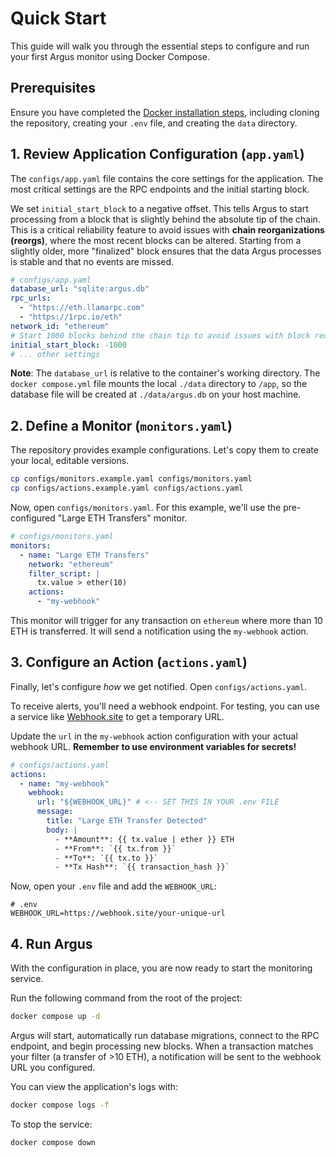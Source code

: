 # Quick Start

This guide will walk you through the essential steps to configure and run your first Argus monitor using Docker Compose.

## Prerequisites

Ensure you have completed the [Docker installation steps](./installation.md), including cloning the repository, creating your `.env` file, and creating the `data` directory.

## 1. Review Application Configuration (`app.yaml`)

The `configs/app.yaml` file contains the core settings for the application. The most critical settings are the RPC endpoints and the initial starting block.

We set `initial_start_block` to a negative offset. This tells Argus to start processing from a block that is slightly behind the absolute tip of the chain. This is a critical reliability feature to avoid issues with **chain reorganizations (reorgs)**, where the most recent blocks can be altered. Starting from a slightly older, more "finalized" block ensures that the data Argus processes is stable and that no events are missed.

```yaml
# configs/app.yaml
database_url: "sqlite:argus.db"
rpc_urls:
  - "https://eth.llamarpc.com"
  - "https://1rpc.io/eth"
network_id: "ethereum"
# Start 1000 blocks behind the chain tip to avoid issues with block reorganizations.
initial_start_block: -1000 
# ... other settings
```
**Note**: The `database_url` is relative to the container's working directory. The `docker compose.yml` file mounts the local `./data` directory to `/app`, so the database file will be created at `./data/argus.db` on your host machine.

## 2. Define a Monitor (`monitors.yaml`)

The repository provides example configurations. Let's copy them to create your local, editable versions.

```bash
cp configs/monitors.example.yaml configs/monitors.yaml
cp configs/actions.example.yaml configs/actions.yaml
```

Now, open `configs/monitors.yaml`. For this example, we'll use the pre-configured "Large ETH Transfers" monitor.

```yaml
# configs/monitors.yaml
monitors:
  - name: "Large ETH Transfers"
    network: "ethereum"
    filter_script: |
      tx.value > ether(10)
    actions:
      - "my-webhook"
```

This monitor will trigger for any transaction on `ethereum` where more than 10 ETH is transferred. It will send a notification using the `my-webhook` action.

## 3. Configure an Action (`actions.yaml`)

Finally, let's configure *how* we get notified. Open `configs/actions.yaml`.

To receive alerts, you'll need a webhook endpoint. For testing, you can use a service like [Webhook.site](https://webhook.site/) to get a temporary URL.

Update the `url` in the `my-webhook` action configuration with your actual webhook URL. **Remember to use environment variables for secrets!**

```yaml
# configs/actions.yaml
actions:
  - name: "my-webhook"
    webhook:
      url: "${WEBHOOK_URL}" # <-- SET THIS IN YOUR .env FILE
      message:
        title: "Large ETH Transfer Detected"
        body: |
          - **Amount**: {{ tx.value | ether }} ETH
          - **From**: `{{ tx.from }}`
          - **To**: `{{ tx.to }}`
          - **Tx Hash**: `{{ transaction_hash }}`
```
Now, open your `.env` file and add the `WEBHOOK_URL`:
```env
# .env
WEBHOOK_URL=https://webhook.site/your-unique-url
```

## 4. Run Argus

With the configuration in place, you are now ready to start the monitoring service.

Run the following command from the root of the project:

```bash
docker compose up -d
```

Argus will start, automatically run database migrations, connect to the RPC endpoint, and begin processing new blocks. When a transaction matches your filter (a transfer of >10 ETH), a notification will be sent to the webhook URL you configured.

You can view the application's logs with:
```bash
docker compose logs -f
```

To stop the service:
```bash
docker compose down
```
